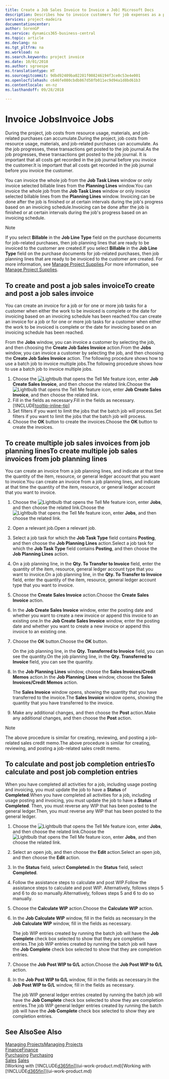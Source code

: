 ```yaml
---
title: Create a Job Sales Invoice to Invoice a Job| Microsoft Docs
description: Describes how to invoice customers for job expenses as a project progresses.
services: project-madeira
documentationcenter: 
author: SorenGP
ms.service: dynamics365-business-central
ms.topic: article
ms.devlang: na
ms.tgt_pltfrm: na
ms.workload: na
ms.search.keywords: project invoice
ms.date: 10/01/2018
ms.author: sgroespe
ms.translationtype: HT
ms.sourcegitcommit: 9dbd92409ba02281f008246194f3ce0c53e4e001
ms.openlocfilehash: c646fe080cbdb867d58fb011ec9d94a1d8bd61b3
ms.contentlocale: en-nz
ms.lasthandoff: 09/28/2018

---
```

# <a name="invoice-jobs"></a><span data-ttu-id="99a0a-103">Invoice Jobs</span><span class="sxs-lookup"><span data-stu-id="99a0a-103">Invoice Jobs</span></span>
<span data-ttu-id="99a0a-104">During the project, job costs from resource usage, materials, and job-related purchases can accumulate.</span><span class="sxs-lookup"><span data-stu-id="99a0a-104">During the project, job costs from resource usage, materials, and job-related purchases can accumulate.</span></span> <span data-ttu-id="99a0a-105">As the job progresses, these transactions get posted to the job journal.</span><span class="sxs-lookup"><span data-stu-id="99a0a-105">As the job progresses, these transactions get posted to the job journal.</span></span> <span data-ttu-id="99a0a-106">It is important that all costs get recorded in the job journal before you invoice the customer.</span><span class="sxs-lookup"><span data-stu-id="99a0a-106">It is important that all costs get recorded in the job journal before you invoice the customer.</span></span>

<span data-ttu-id="99a0a-107">You can invoice the whole job from the **Job Task Lines** window or only invoice selected billable lines from the **Planning Lines** window.</span><span class="sxs-lookup"><span data-stu-id="99a0a-107">You can invoice the whole job from the **Job Task Lines** window or only invoice selected billable lines from the **Planning Lines** window.</span></span> <span data-ttu-id="99a0a-108">Invoicing can be done after the job is finished or at certain intervals during the job's progress based on an invoicing schedule.</span><span class="sxs-lookup"><span data-stu-id="99a0a-108">Invoicing can be done after the job is finished or at certain intervals during the job's progress based on an invoicing schedule.</span></span>

> [!NOTE]  
>   <span data-ttu-id="99a0a-109">If you select **Billable** in the **Job Line Type** field on the purchase documents for job-related purchases, then job planning lines that are ready to be invoiced to the customer are created.</span><span class="sxs-lookup"><span data-stu-id="99a0a-109">If you select **Billable** in the **Job Line Type** field on the purchase documents for job-related purchases, then job planning lines that are ready to be invoiced to the customer are created.</span></span> <span data-ttu-id="99a0a-110">For more information, see [Manage Project Supplies](projects-how-manage-project-supplies.md).</span><span class="sxs-lookup"><span data-stu-id="99a0a-110">For more information, see [Manage Project Supplies](projects-how-manage-project-supplies.md).</span></span>

## <a name="to-create-and-post-a-job-sales-invoice"></a><span data-ttu-id="99a0a-111">To create and post a job sales invoice</span><span class="sxs-lookup"><span data-stu-id="99a0a-111">To create and post a job sales invoice</span></span>
<span data-ttu-id="99a0a-112">You can create an invoice for a job or for one or more job tasks for a customer when either the work to be invoiced is complete or the date for invoicing based on an invoicing schedule has been reached.</span><span class="sxs-lookup"><span data-stu-id="99a0a-112">You can create an invoice for a job or for one or more job tasks for a customer when either the work to be invoiced is complete or the date for invoicing based on an invoicing schedule has been reached.</span></span>

<span data-ttu-id="99a0a-113">From the **Jobs** window, you can invoice a customer by selecting the job, and then choosing the **Create Job Sales Invoice** action.</span><span class="sxs-lookup"><span data-stu-id="99a0a-113">From the **Jobs** window, you can invoice a customer by selecting the job, and then choosing the **Create Job Sales Invoice** action.</span></span> <span data-ttu-id="99a0a-114">The following procedure shows how to use a batch job to invoice multiple jobs.</span><span class="sxs-lookup"><span data-stu-id="99a0a-114">The following procedure shows how to use a batch job to invoice multiple jobs.</span></span>  

1. <span data-ttu-id="99a0a-115">Choose the ![Lightbulb that opens the Tell Me feature](media/ui-search/search_small.png "Tell me what you want to do") icon, enter **Job Create Sales Invoice**, and then choose the related link.</span><span class="sxs-lookup"><span data-stu-id="99a0a-115">Choose the ![Lightbulb that opens the Tell Me feature](media/ui-search/search_small.png "Tell me what you want to do") icon, enter **Job Create Sales Invoice**, and then choose the related link.</span></span>  
2. <span data-ttu-id="99a0a-116">Fill in the fields as necessary.</span><span class="sxs-lookup"><span data-stu-id="99a0a-116">Fill in the fields as necessary.</span></span> [!INCLUDE[tooltip-inline-tip](includes/tooltip-inline-tip_md.md)]
3. <span data-ttu-id="99a0a-117">Set filters if you want to limit the jobs that the batch job will process.</span><span class="sxs-lookup"><span data-stu-id="99a0a-117">Set filters if you want to limit the jobs that the batch job will process.</span></span>
4. <span data-ttu-id="99a0a-118">Choose the **OK** button to create the invoices.</span><span class="sxs-lookup"><span data-stu-id="99a0a-118">Choose the **OK** button to create the invoices.</span></span>  

## <a name="to-create-multiple-job-sales-invoices-from-job-planning-lines"></a><span data-ttu-id="99a0a-119">To create multiple job sales invoices from job planning lines</span><span class="sxs-lookup"><span data-stu-id="99a0a-119">To create multiple job sales invoices from job planning lines</span></span>
<span data-ttu-id="99a0a-120">You can create an invoice from a job planning lines, and indicate at that time the quantity of the item, resource, or general ledger account that you want to invoice.</span><span class="sxs-lookup"><span data-stu-id="99a0a-120">You can create an invoice from a job planning lines, and indicate at that time the quantity of the item, resource, or general ledger account that you want to invoice.</span></span>

1. <span data-ttu-id="99a0a-121">Choose the ![Lightbulb that opens the Tell Me feature](media/ui-search/search_small.png "Tell me what you want to do") icon, enter **Jobs**, and then choose the related link.</span><span class="sxs-lookup"><span data-stu-id="99a0a-121">Choose the ![Lightbulb that opens the Tell Me feature](media/ui-search/search_small.png "Tell me what you want to do") icon, enter **Jobs**, and then choose the related link.</span></span>
2. <span data-ttu-id="99a0a-122">Open a relevant job.</span><span class="sxs-lookup"><span data-stu-id="99a0a-122">Open a relevant job.</span></span>
3. <span data-ttu-id="99a0a-123">Select a job task for which the **Job Task Type** field contains **Posting**, and then choose the **Job Planning Lines** action.</span><span class="sxs-lookup"><span data-stu-id="99a0a-123">Select a job task for which the **Job Task Type** field contains **Posting**, and then choose the **Job Planning Lines** action.</span></span>  
4. <span data-ttu-id="99a0a-124">On a job planning line, in the **Qty. To Transfer to Invoice** field, enter the quantity of the item, resource, general ledger account type that you want to invoice.</span><span class="sxs-lookup"><span data-stu-id="99a0a-124">On a job planning line, in the **Qty. To Transfer to Invoice** field, enter the quantity of the item, resource, general ledger account type that you want to invoice.</span></span>  
5. <span data-ttu-id="99a0a-125">Choose the **Create Sales Invoice** action.</span><span class="sxs-lookup"><span data-stu-id="99a0a-125">Choose the **Create Sales Invoice** action.</span></span>
6. <span data-ttu-id="99a0a-126">In the **Job Create Sales Invoice** window, enter the posting date and whether you want to create a new invoice or append this invoice to an existing one.</span><span class="sxs-lookup"><span data-stu-id="99a0a-126">In the **Job Create Sales Invoice** window, enter the posting date and whether you want to create a new invoice or append this invoice to an existing one.</span></span>
7. <span data-ttu-id="99a0a-127">Choose the **OK** button.</span><span class="sxs-lookup"><span data-stu-id="99a0a-127">Choose the **OK** button.</span></span>  

    <span data-ttu-id="99a0a-128">On the job planning line, in the **Qty. Transferred to Invoice** field, you can see the quantity.</span><span class="sxs-lookup"><span data-stu-id="99a0a-128">On the job planning line, in the **Qty. Transferred to Invoice** field, you can see the quantity.</span></span>
8. <span data-ttu-id="99a0a-129">In the **Job Planning Lines** window, choose the **Sales Invoices/Credit Memos** action.</span><span class="sxs-lookup"><span data-stu-id="99a0a-129">In the **Job Planning Lines** window, choose the **Sales Invoices/Credit Memos** action.</span></span>

    <span data-ttu-id="99a0a-130">The **Sales Invoice** window opens, showing the quantity that you have transferred to the invoice.</span><span class="sxs-lookup"><span data-stu-id="99a0a-130">The **Sales Invoice** window opens, showing the quantity that you have transferred to the invoice.</span></span>  
9. <span data-ttu-id="99a0a-131">Make any additional changes, and then choose the **Post** action.</span><span class="sxs-lookup"><span data-stu-id="99a0a-131">Make any additional changes, and then choose the **Post** action.</span></span>

> [!NOTE]  
>   <span data-ttu-id="99a0a-132">The above procedure is similar for creating, reviewing, and posting a job-related sales credit memo.</span><span class="sxs-lookup"><span data-stu-id="99a0a-132">The above procedure is similar for creating, reviewing, and posting a job-related sales credit memo.</span></span>

## <a name="to-calculate-and-post-job-completion-entries"></a><span data-ttu-id="99a0a-133">To calculate and post job completion entries</span><span class="sxs-lookup"><span data-stu-id="99a0a-133">To calculate and post job completion entries</span></span>
<span data-ttu-id="99a0a-134">When you have completed all activities for a job, including usage posting and invoicing, you must update the job to have a **Status** of **Completed**.</span><span class="sxs-lookup"><span data-stu-id="99a0a-134">When you have completed all activities for a job, including usage posting and invoicing, you must update the job to have a **Status** of **Completed**.</span></span> <span data-ttu-id="99a0a-135">Then, you must reverse any WIP that has been posted to the general ledger.</span><span class="sxs-lookup"><span data-stu-id="99a0a-135">Then, you must reverse any WIP that has been posted to the general ledger.</span></span>

1. <span data-ttu-id="99a0a-136">Choose the ![Lightbulb that opens the Tell Me feature](media/ui-search/search_small.png "Tell me what you want to do") icon, enter **Jobs**, and then choose the related link.</span><span class="sxs-lookup"><span data-stu-id="99a0a-136">Choose the ![Lightbulb that opens the Tell Me feature](media/ui-search/search_small.png "Tell me what you want to do") icon, enter **Jobs**, and then choose the related link.</span></span>  
2. <span data-ttu-id="99a0a-137">Select an open job, and then choose the **Edit** action.</span><span class="sxs-lookup"><span data-stu-id="99a0a-137">Select an open job, and then choose the **Edit** action.</span></span>
3. <span data-ttu-id="99a0a-138">In the **Status** field, select **Completed**.</span><span class="sxs-lookup"><span data-stu-id="99a0a-138">In the **Status** field, select **Completed**.</span></span>
4. <span data-ttu-id="99a0a-139">Follow the assistance steps to calculate and post WIP.</span><span class="sxs-lookup"><span data-stu-id="99a0a-139">Follow the assistance steps to calculate and post WIP.</span></span> <span data-ttu-id="99a0a-140">Alternatively, follows steps 5 and 6 to do so manually.</span><span class="sxs-lookup"><span data-stu-id="99a0a-140">Alternatively, follows steps 5 and 6 to do so manually.</span></span>  
5. <span data-ttu-id="99a0a-141">Choose the **Calculate WIP** action.</span><span class="sxs-lookup"><span data-stu-id="99a0a-141">Choose the **Calculate WIP** action.</span></span>
6. <span data-ttu-id="99a0a-142">In the **Job Calculate WIP** window, fill in the fields as necessary.</span><span class="sxs-lookup"><span data-stu-id="99a0a-142">In the **Job Calculate WIP** window, fill in the fields as necessary.</span></span>  

     <span data-ttu-id="99a0a-143">The job WIP entries created by running the batch job will have the **Job Complete** check box selected to show that they are completion entries.</span><span class="sxs-lookup"><span data-stu-id="99a0a-143">The job WIP entries created by running the batch job will have the **Job Complete** check box selected to show that they are completion entries.</span></span>  
7. <span data-ttu-id="99a0a-144">Choose the **Job Post WIP to G/L** action.</span><span class="sxs-lookup"><span data-stu-id="99a0a-144">Choose the **Job Post WIP to G/L** action.</span></span>
8. <span data-ttu-id="99a0a-145">In the **Job Post WIP to G/L** window, fill in the fields as necessary.</span><span class="sxs-lookup"><span data-stu-id="99a0a-145">In the **Job Post WIP to G/L** window, fill in the fields as necessary.</span></span>  

     <span data-ttu-id="99a0a-146">The job WIP general ledger entries created by running the batch job will have the **Job Complete** check box selected to show they are completion entries.</span><span class="sxs-lookup"><span data-stu-id="99a0a-146">The job WIP general ledger entries created by running the batch job will have the **Job Complete** check box selected to show they are completion entries.</span></span>

## <a name="see-also"></a><span data-ttu-id="99a0a-147">See Also</span><span class="sxs-lookup"><span data-stu-id="99a0a-147">See Also</span></span>
[<span data-ttu-id="99a0a-148">Managing Projects</span><span class="sxs-lookup"><span data-stu-id="99a0a-148">Managing Projects</span></span>](projects-manage-projects.md)  
[<span data-ttu-id="99a0a-149">Finance</span><span class="sxs-lookup"><span data-stu-id="99a0a-149">Finance</span></span>](finance.md)  
<span data-ttu-id="99a0a-150">[Purchasing](purchasing-manage-purchasing.md)       </span><span class="sxs-lookup"><span data-stu-id="99a0a-150">[Purchasing](purchasing-manage-purchasing.md)       </span></span>  
<span data-ttu-id="99a0a-151">[Sales](sales-manage-sales.md)    </span><span class="sxs-lookup"><span data-stu-id="99a0a-151">[Sales](sales-manage-sales.md)    </span></span>  
<span data-ttu-id="99a0a-152">[Working with [!INCLUDE[d365fin](includes/d365fin_md.md)]](ui-work-product.md)</span><span class="sxs-lookup"><span data-stu-id="99a0a-152">[Working with [!INCLUDE[d365fin](includes/d365fin_md.md)]](ui-work-product.md)</span></span>  

